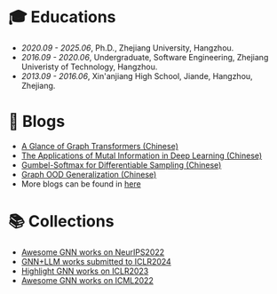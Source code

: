 # 🎓 Educations

- *2020.09 - 2025.06*, Ph.D., Zhejiang University, Hangzhou.
- *2016.09 - 2020.06*, Undergraduate, Software Engineering, Zhejiang Univeristy of Technology, Hangzhou.
- *2013.09 - 2016.06*, Xin'anjiang High School, Jiande, Hangzhou, Zhejiang.

# 📝 Blogs

- [A Glance of Graph Transformers (Chinese)](https://zhuanlan.zhihu.com/p/536489997)
- [The Applications of Mutal Information in Deep Learning (Chinese)](https://zhuanlan.zhihu.com/p/272228710)
- [Gumbel-Softmax for Differentiable Sampling (Chinese)](https://zhuanlan.zhihu.com/p/538812084)
- [Graph OOD Generalization (Chinese)](https://zhuanlan.zhihu.com/p/606149377)
- More blogs can be found in [here](https://www.zhihu.com/people/whistle-69/posts)

# 📚 Collections

- [Awesome GNN works on NeurIPS2022](https://zhuanlan.zhihu.com/p/565185273)
- [GNN+LLM works submitted to ICLR2024](https://zhuanlan.zhihu.com/p/666634719)
- [Highlight GNN works on ICLR2023](https://zhuanlan.zhihu.com/p/581574939)
- [Awesome GNN works on ICML2022](https://zhuanlan.zhihu.com/p/521913622)
